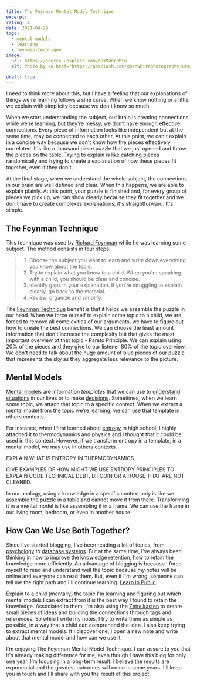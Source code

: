 ```yaml
---
title: The Feynman Mental Model Technique
excerpt:
rating: 4
date: 2021-04-29
tags:
  - mental models
  - learning
  - feynman-technique
image:
  url: https://source.unsplash.com/qDY9ahp0Mto
  alt: Photo by <a href="https://unsplash.com/@benwhitephotography?utm_source=unsplash&utm_medium=referral&utm_content=creditCopyText">Ben White</a> on <a href="https://unsplash.com/s/photos/learning?utm_source=unsplash&utm_medium=referral&utm_content=creditCopyText">Unsplash</a>

draft: true
---
```


I need to think more about this, but I have a feeling that our explanations of things we're learning follows a sine curve. When we know nothing or a little, we explain with simplicity because we don't know so much.

When we start understanding the subject, our brain is creating connections while we're learning, but they're messy, we don't have enough effective connections. Every piece of information looks like independent but at the same time, may be connected to each other. At this point, we can't explain in a concise way because we don't know how the pieces effectively correlated. It's like a thousand piece puzzle that we just opened and throw the pieces on the table. Trying to explain is like catching pieces randomically and trying to create a explanation of how these pieces fit together, even if they don't.

At the final stage, when we understand the whole subject, the connections in our brain are well defined and clear. When this happens, we are able to explain plainly. At this point, your puzzle is finished and, for every group of pieces we pick up, we can show clearly because they fit together and we don't have to create complexes explanations, it's straightforward. It's simple.

## The Feynman Technique

This technique was used by [Richard Feynman](/zettelkasten/richard-feynman) while he was learning some subject. The method consists in four steps:

> 1. Choose the subject you want to learn and write down everything you know about the topic.
> 2. Try to explain what you know to a child. When you're speaking with a child, you should be clear and concise.
> 3. Identify gaps in your explanation. If you're struggling to explain clearly, go back to the material.
> 4. Review, organize and simplify.

The [Feynman Technique](/zettelkasten/the-feynman-technique) benefit is that it helps we assemble the puzzle in our head. When we force ourself to explain some topic to a child, we are forced to remove all complexities of our arguments, we have to figure out how to create the best connections. We can choose the least amount information that don't increase the complexity but that gives the most important overview of that topic - Pareto Principle. We can explain using 20% of the pieces and they give to our listener 80% of the topic overview. We don't need to talk about the huge amount of blue pieces of our puzzle that represents the sky as they aggregate less relevance to the picture.

## Mental Models

[Mental models](/zettelkasten/mental-models) are information _templates_ that we can use to [understand situations](/zettelkasten/system-mental-models) in our lives or to make [decisions](/zettelkasten/decision-mental-models). Sometimes, when we learn some topic, we attach that topic to a specific context. When we extract a mental model from the topic we're learning, we can use that template in others contexts.

For instance, when I first learned about [entropy](/zettelkasten/entropy) in high school, I highly attached it to thermodynamics and physics and I thought that it could be used in this context. However, if we transform entropy in a template, in a mental model, we may use in others contexts.

EXPLAIN WHAT IS ENTROPY IN THERMODYNAMICS

GIVE EXAMPLES OF HOW MIGHT WE USE ENTROPY PRINCIPLES TO EXPLAIN CODE TECHNICAL DEBT, BITCOIN OR A HOUSE THAT ARE NOT CLEANED.

In our analogy, using a knowledge in a specific context only is like we assemble the puzzle in a table and cannot move it from there. Transforming it in a mental model is like assembling it in a frame. We can use the frame in our living room, bedroom, or even in another house.

## How Can We Use Both Together?

Since I've started blogging, I've been reading a lot of topics, from [psychology](/tags/psychology) to [database systems](/tags/database). But at the same time, I've always been thinking in how to improve the knowledge retention, how to retain the knowledge more efficiently. An advantage of blogging is because I force myself to read and understand well the topic because my notes will be online and everyone can read them. But, even if I'm wrong, someone can tell me the right path and I'll continue learning. [Learn in Public](https://www.swyx.io/learn-in-public/).

Explain to a child (mentally) the topic I'm learning and figuring out which mental models I can extract from it is the best way I found to retain the knowledge. Associated to them, I'm also using the [Zettelkasten](/zettelkasten/zettelkasten) to create small pieces of ideas and building the connections through tags and references. So while I write my notes, I try to write them as simple as possible, in a way that a child can comprehend the idea. I also keep trying to extract mental models. If I discover one, I open a new note and write about that mental model and how can we use it.

I'm enjoying The Feynman Mental Model Technique. I can assure to you that it's already making difference for me, even though I have this blog for only one year. I'm focusing in a long-term result. I believe the results are exponential and the greatest outcomes will come in some years. I'll keep you in touch and I'll share with you the result of this project.
